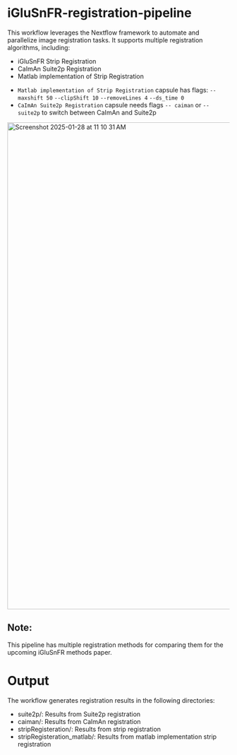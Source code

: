 # iGluSnFR-registration-pipeline
This workflow leverages the Nextflow framework to automate and parallelize image registration tasks. It supports multiple registration algorithms, including:
- iGluSnFR Strip Registration
- CaImAn Suite2p Registration
- Matlab implementation of Strip Registration

* `Matlab implementation of Strip Registration` capsule has flags: `-- maxshift 50` `--clipShift 10` `--removeLines 4` `--ds_time 0` 
* `CaImAn Suite2p Registration` capsule needs flags `-- caiman` or `-- suite2p` to switch between CaImAn and Suite2p

<img width="1103" alt="Screenshot 2025-01-28 at 11 10 31 AM" src="https://github.com/user-attachments/assets/d5442a35-158d-442c-a87b-4d17d9fd9626" />

## Note:
This pipeline has multiple registration methods for comparing them for the upcoming iGluSnFR methods paper. 

# Output
The workflow generates registration results in the following directories:
- suite2p/: Results from Suite2p registration
- caiman/: Results from CaImAn registration
- stripRegisteration/: Results from strip registration
- stripRegisteration_matlab/: Results from matlab implementation strip registration
